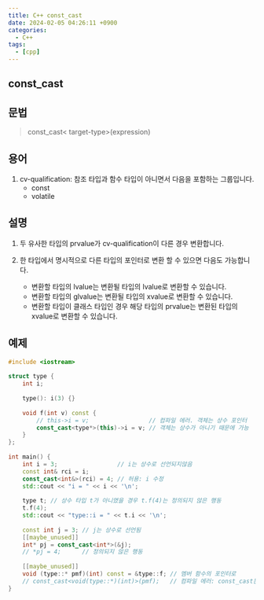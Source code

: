 ```yaml
--- 
title: C++ const_cast
date: 2024-02-05 04:26:11 +0900 
categories:
  - C++
tags: 
  - [cpp]
--- 
```


## const_cast

## 문법

> const_cast< target-type>(expression)

## 용어

1. cv-qualification: 참조 타입과 함수 타입이 아니면서 다음을 포함하는 그룹입니다.
    - const
    - volatile

## 설명

1. 두 유사한 타입의 prvalue가 cv-qualification이 다른 경우 변환합니다.

2. 한 타입에서 명시적으로 다른 타입의 포인터로 변환 할 수 있으면 다음도 가능합니다.
    - 변환할 타입의 lvalue는 변환될 타입의 lvalue로 변환할 수 있습니다.
    - 변환할 타입의 glvalue는 변환될 타입의 xvalue로 변환할 수 있습니다.
    - 변환할 타입이 클래스 타입인 경우 해당 타입의 prvalue는 변환된 타입의 xvalue로 변환할 수 있습니다.

## 예제

```c++
#include <iostream>
 
struct type {
    int i;
 
    type(): i(3) {}
 
    void f(int v) const {
        // this->i = v;                 // 컴파일 에러. 객체는 상수 포인터
        const_cast<type*>(this)->i = v; // 객체는 상수가 아니기 때문에 가능
    }
};
 
int main() {
    int i = 3;                 // i는 상수로 선언되지않음
    const int& rci = i;
    const_cast<int&>(rci) = 4; // 허용: i 수정
    std::cout << "i = " << i << '\n';
 
    type t; // 상수 타입 t가 아니였을 경우 t.f(4)는 정의되지 않은 행동
    t.f(4);
    std::cout << "type::i = " << t.i << '\n';
 
    const int j = 3; // j는 상수로 선언됨
    [[maybe_unused]]
    int* pj = const_cast<int*>(&j);
    // *pj = 4;      // 정의되지 않은 행동
 
    [[maybe_unused]]
    void (type::* pmf)(int) const = &type::f; // 멤버 함수의 포인터로
    // const_cast<void(type::*)(int)>(pmf);   // 컴파일 에러: const_cast는 함수 포인터로 작동하지않음
}
```
